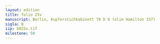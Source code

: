 ```yaml
---
layout: edition
title: folio 25v
manuscript: Berlin, Kupferstichkabinett 78 D 8 (olim Hamilton 337)
sigla: B
iip: b025v.tif
milestone: 50
---
```

